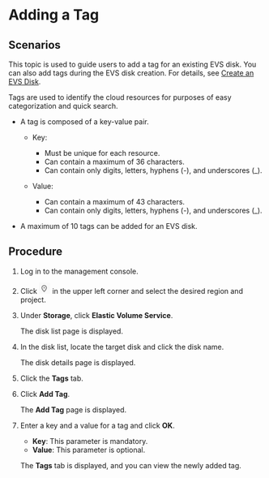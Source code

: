 # Adding a Tag<a name="evs_01_0014"></a>

## Scenarios<a name="section35485408221444"></a>

This topic is used to guide users to add a tag for an existing EVS disk. You can also add tags during the EVS disk creation. For details, see  [Create an EVS Disk](create-an-evs-disk.md).

Tags are used to identify the cloud resources for purposes of easy categorization and quick search.

-   A tag is composed of a key-value pair.
    -   Key:
        -   Must be unique for each resource.
        -   Can contain a maximum of 36 characters.
        -   Can contain only digits, letters, hyphens \(-\), and underscores \(\_\).

    -   Value:
        -   Can contain a maximum of 43 characters.
        -   Can contain only digits, letters, hyphens \(-\), and underscores \(\_\).


-   A maximum of 10 tags can be added for an EVS disk.

## Procedure<a name="section40605822221452"></a>

1.  Log in to the management console.
2.  Click  ![](figures/icon-region.png)  in the upper left corner and select the desired region and project.
3.  Under  **Storage**, click  **Elastic Volume Service**.

    The disk list page is displayed.

4.  In the disk list, locate the target disk and click the disk name.

    The disk details page is displayed.

5.  Click the  **Tags**  tab.
6.  Click  **Add Tag**.

    The  **Add Tag**  page is displayed.

7.  Enter a key and a value for a tag and click  **OK**.

    -   **Key**: This parameter is mandatory.
    -   **Value**: This parameter is optional.

    The  **Tags**  tab is displayed, and you can view the newly added tag.


